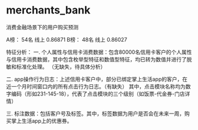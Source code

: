 # merchants_bank
消费金融场景下的用户购买预测

A榜： 54名 线上 0.86871
B榜： 48名 线上 0.86027

特征分析： 一. 个人属性与信用卡消费数据：包含80000名信用卡客户的个人属性与信用卡消费数据，其中包含枚举型特征和数值型特征，均已转为数值并进行了脱敏和标准化处理。 （无缺失，待具体分析）

二. app操作行为日志：上述信用卡客户中，部分已绑定掌上生活app的客户，在近一个月时间窗口内的所有点击行为日志。（有缺失） 其中，点击模块名称均为数字编码（形如231-145-18），代表了点击模块的三个级别（如饭票-代金券-门店详情）

三. 标注数据：包括客户号及标签。其中，标签数据为用户是否会在未来一周，购买掌上生活app上的优惠券。
